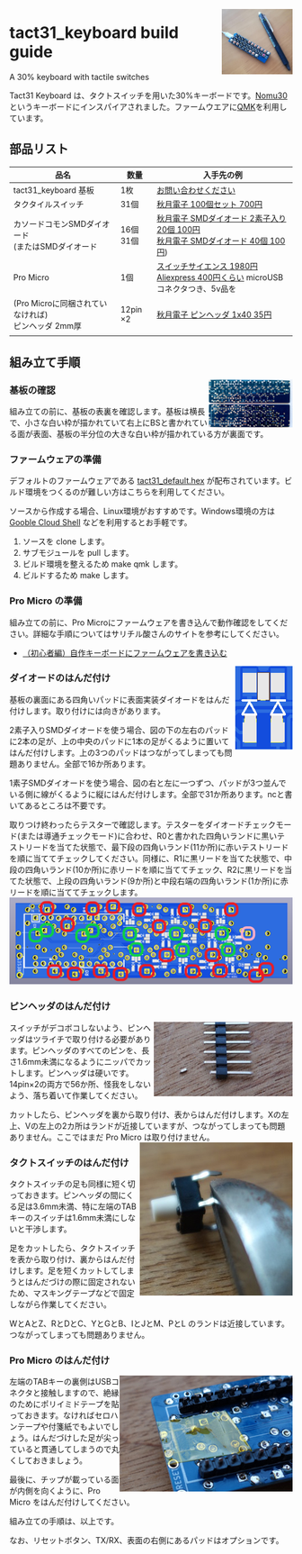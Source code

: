 <a href="IMG_20200316_105713.jpg"><img src="IMG_20200316_105713.jpg" width=25% align="right"></a>

# tact31_keyboard build guide
A 30% keyboard with tactile switches

Tact31 Keyboard は、タクトスイッチを用いた30%キーボードです。[Nomu30](https://keys.recompile.net/projects/nomu30/)というキーボードにインスパイアされました。ファームウエアに[QMK](https://qmk.fm/)を利用しています。

## 部品リスト

|品名|数量|入手先の例|
|----|----|-------|
|tact31_keyboard 基板|1枚| [お問い合わせください](mailto:matobaa+tact31@gmail.com)
|タクタイルスイッチ|31個|[秋月電子 100個セット 700円](http://akizukidenshi.com/catalog/g/gP-01282/)
|カソードコモンSMDダイオード<br>(またはSMDダイオード|16個<br>31個|[秋月電子 SMDダイオード 2素子入り 20個 100円](http://akizukidenshi.com/catalog/g/gI-14250/)<br>[秋月電子 SMDダイオード 40個 100円](http://akizukidenshi.com/catalog/g/gI-07084/))
|Pro Micro |1個| [スイッチサイエンス 1980円](https://www.switch-science.com/catalog/3914/)<br>[Aliexpress 400円くらい](https://ja.aliexpress.com/w/wholesale-pro-micro-atmega32u4.html) microUSBコネクタつき、5v品を
|(Pro Microに同梱されていなければ)<br>ピンヘッダ 2mm厚|12pin ×2|[秋月電子 ピンヘッダ 1x40 35円](http://akizukidenshi.com/catalog/g/gC-00167/) 
|||||

## 組み立て手順

<a href="IMG_20200301_141657.jpg"><img src="IMG_20200301_141657.jpg" width=30% align="right"></a>
### 基板の確認

組み立ての前に、基板の表裏を確認します。基板は横長で、小さな白い枠が描かれていて右上にBSと書かれている面が表面、基板の半分位の大きな白い枠が描かれている方が裏面です。

### ファームウェアの準備

デフォルトのファームウェアである [tact31_default.hex](../release) が配布されています。ビルド環境をつくるのが難しい方はこちらを利用してください。

ソースから作成する場合、Linux環境がおすすめです。Windows環境の方は [Gooble Cloud Shell](https://ssh.cloud.google.com/) などを利用するとお手軽です。

1. ソースを clone します。
1. サブモジュールを pull します。
1. ビルド環境を整えるため make qmk します。
1. ビルドするため make します。

### Pro Micro の準備

組み立ての前に、Pro Microにファームウェアを書き込んで動作確認をしてください。詳細な手順についてはサリチル酸さんのサイトを参考にしてください。

- [（初心者編）自作キーボードにファームウェアを書き込む](https://salicylic-acid3.hatenablog.com/entry/qmk-toolbox)

<img src="pad.PNG" align=right>

### ダイオードのはんだ付け

基板の裏面にある四角いパッドに表面実装ダイオードをはんだ付けします。取り付けには向きがあります。

2素子入りSMDダイオードを使う場合、図の下の左右のパッドに2本の足が、上の中央のパッドに1本の足がくるように置いてはんだ付けします。上の3つのパッドはつながってしまっても問題ありません。全部で16か所あります。

1素子SMDダイオードを使う場合、図の右と左に一つずつ、パッドが3つ並んでいる側に線がくるように縦にはんだ付けします。全部で31か所あります。ncと書いてあるところは不要です。

取りつけ終わったらテスターで確認します。テスターをダイオードチェックモード(または導通チェックモード)に合わせ、R0と書かれた四角いランドに黒いテストリードを当てた状態で、最下段の四角いランド(11か所)に赤いテストリードを順に当ててチェックしてください。同様に、R1に黒リードを当てた状態で、中段の四角いランド(10か所)に赤リードを順に当ててチェック、R2に黒リードを当てた状態で、上段の四角いランド(9か所)と中段右端の四角いランド(1か所)に赤リードを順に当ててチェックします。
<img src="kathode.png">

### ピンヘッダのはんだ付け
<img src="pinheader.png" align="right">

スイッチがデコボコしないよう、ピンヘッダはツライチで取り付ける必要があります。ピンヘッダのすべてのピンを、長さ1.6mm未満になるようにニッパでカットします。ピンヘッダは硬いです。14pin×2の両方で56か所、怪我をしないよう、落ち着いて作業してください。

カットしたら、ピンヘッダを裏から取り付け、表からはんだ付けします。Xの左上、Vの左上の2カ所はランドが近接していますが、つながってしまっても問題ありません。ここではまだ Pro Micro は取り付けません。
<img src="tactswitch.jpg" align="right">

### タクトスイッチのはんだ付け

タクトスイッチの足も同様に短く切っておきます。ピンヘッダの間にくる足は3.6mm未満、特に左端のTABキーのスイッチは1.6mm未満にしないと干渉します。

足をカットしたら、タクトスイッチを表から取り付け、裏からはんだ付けします。足を短くカットしてしまうとはんだづけの際に固定されないため、マスキングテープなどで固定しながら作業してください。

WとAとZ、RとDとC、YとGとB、IとJとM、PとL のランドは近接しています。つながってしまっても問題ありません。

### Pro Micro のはんだ付け

<img src="kapton.png" align="right">
左端のTABキーの裏側はUSBコネクタと接触しますので、絶縁のためにポリイミドテープを貼っておきます。なければセロハンテープや付箋紙でもよいでしょう。はんだづけした足が尖っていると貫通してしまうので丸くしておきましょう。

最後に、チップが載っている面が内側を向くように、Pro Micro をはんだ付けしてください。

組み立ての手順は、以上です。

なお、リセットボタン、TX/RX、表面の右側にあるパッドはオプションです。
